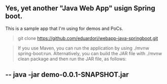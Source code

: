 ## Yes, yet another "Java Web App" usign Spring boot.

This is a sample app that I'm using for demos and PoCs.

> git clone https://github.com/eduardorj/webapp-java-springboot.git

> If you use Maven, you can run the application by using ./mvnw spring-boot:run. Alternatively, you can build the JAR file with ./mvnw clean package and then run the JAR file, as follows:

--
 java -jar demo-0.0.1-SNAPSHOT.jar
--
